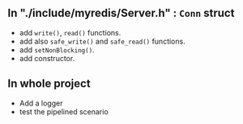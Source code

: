 ## In "./include/myredis/Server.h" : `Conn` struct
- add `write()`, `read()` functions.
- add also `safe_write()` and `safe_read()` functions.
- add `setNonBlocking()`.
- add constructor.

## In whole project
- Add a logger
- test the pipelined scenario